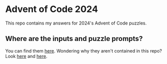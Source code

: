 # Advent of Code 2024
This repo contains my answers for 2024's Advent of Code puzzles.

## Where are the inputs and puzzle prompts?
You can find them [here](https://adventofcode.com/2024). Wondering why they aren't contained in this repo? Look [here](https://adventofcode.com/2024/about) and [here](https://x.com/ericwastl/status/1465805354214830081).